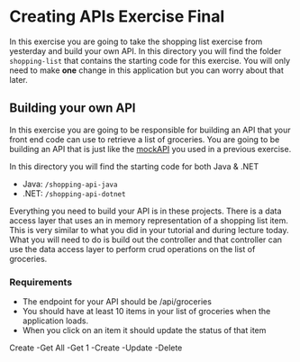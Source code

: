 # Creating APIs Exercise Final

In this exercise you are going to take the shopping list exercise from yesterday and build your own API. In this directory you will find the folder `shopping-list` that contains the starting code for this exercise. You will only need to make **one** change in this application but you can worry about that later. 

## Building your own API

In this exercise you are going to be responsible for building an API that your front end code can use to retrieve a list of groceries. You are going to be building an API that is just like the [mockAPI](http://5c53275ea659410014eeea14.mockapi.io/api/groceries) you used in a previous exercise.

In this directory you will find the starting code for both Java & .NET

* Java: `/shopping-api-java`
* .NET: `/shopping-api-dotnet`

Everything you need to build your API is in these projects. There is a data access layer that uses an in memory representation of a shopping list item. This is very similar to what you did in your tutorial and during lecture today. What you will need to do is build out the controller and that controller can use the data access layer to perform crud operations on the list of groceries. 

### Requirements

* The endpoint for your API should be /api/groceries
* You should have at least 10 items in your list of groceries when the application loads.
* When you click on an item it should update the status of that item

Create 
-Get All
-Get 1
-Create
-Update
-Delete